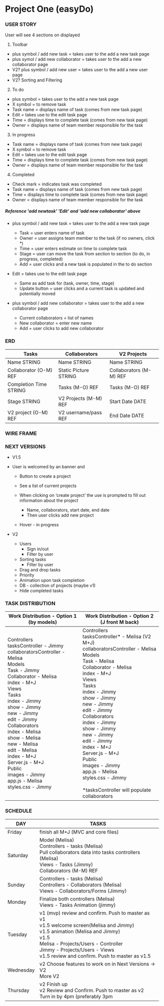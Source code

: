 # Project One (easyDo)

### USER STORY

User will see 4 sections on displayed

1. Toolbar
  * plus symbol / add new task  = takes user to the add a new task page
  * plus symol / add new collaborator  = takes user to the add a new collaborator page 
  * V2? plus symbol / add new user  = takes user to the add a new user page
  * V2? Sorting and Filtering

2. To do
  * plus symbol  = takes user to the add a new task page 
  * X symbol = to remove task
  * Task name  = displays name of task (comes from new task page)
  * Edit = takes use to the edit task page
  * Time = displays time to complete task (comes from new task page)
  * Owner = displays name of team member responsible for the task

3. In progress 
  * Task name  = displays name of task (comes from new task page)
  * X symbol = to remove task
  * Edit = takes use to the edit task page
  * Time = displays time to complete task (comes from new task page)
  * Owner = displays name of team member responsible for the task

4. Completed 
  * Check mark = indicates task was completed
  * Task name  = displays name of task (comes from new task page)
  * Time = displays time to complete task (comes from new task page) 
  * Owner = displays name of team member responsible for the task

##### Reference 'add newtask' 'Edit' and 'add new collaborator' above
* plus symbol / add new task  = takes user to the add a new task page
	* Task = user enters name of task
	* Owner = user assigns team member to the task (if no owners, click *)
	* Time = user enters estimate on time to complete task
  * Stage = user can move the task from section to section (to do, in progress, completed)
  * Add = user clicks and a new task is populated in the to do section

* Edit = takes use to the edit task page
	* Same as add task for (task, owner, time, stage)
	* Update button = user clicks and a current task is updated and potentially moved

* plus symbol / add new collaborator  = takes user to the add a new collaborator page
	* Current collaborators = list of names
	* New collaborator = enter new name
	* Add = user clicks to add new collaborator

### ERD
<!-- erd table start -->

<table>

<thead>
<tr>
<th>Tasks</th>
<th>Collaborators</th>
<th>V2 Projects</th>
</tr>
</thead>

<tbody>
<tr>
<td>Name STRING</td>
<td>Name STRING</td>
<td>Name STRING</td>
</tr>

<tr>
<td>Collaborator (O-M) REF</td>
<td>Static Picture STRING</td>
<td>Collaborators (M-M) REF</td>
</tr>

<tr>
<td>Completion Time STRING</td>
<td>Tasks (M-O) REF</td>
<td>Tasks (M-O) REF</td>
</tr>

<tr>
<td>Stage STRING</td>
<td>V2 Projects (M-M) REF</td>
<td>Start Date DATE</td>
</tr>

<tr>
<td>V2 project (O-M) REF</td>
<td>V2 username/pass REF</td>
<td>End Date DATE</td>
</tr>
</tbody>

</table>
<!-- erd table end -->

### WIRE FRAME


### NEXT VERSIONS
- V1.5
- User is welcomed by an banner and 
    - Button to create a project
    - See a list of current projects

  - When clicking on ‘create project’ the use is prompted to fill out information about the project 
	  - Name, collaborators, start date, end date
	  - Then user clicks add new project
  - Hover - in progress

- V2
  - Users
	  - Sign in/out
	  - Filter by user
  - Sorting tasks
	  - Filter by user
  - Drag and drop tasks
  - Priority
  - Animation upon task completion
  - DB - collection of projects (maybe v1)
  - Hide completed tasks

<!-- task distribution table start -->

### TASK DISTRIBUTION
<table>

<thead>
<tr>
<th>Work Distribution - Option 1 (by models)</th>
<th>Work Distribution - Option 2 (J front M back)</th>
</tr>
</thead>

<body>
<tr>
<td>
Controllers<br>
  tasksController  -  Jimmy<br>
  collaboratorsController  -  Melisa<br>
Models<br>
  Task  -  Jimmy<br>
  Collaborator  -  Melisa<br>
  index  -  M+J<br>
Views<br>
  Tasks<br>
    index   -  Jimmy<br>
    show  -  Jimmy<br>
    new  -  Jimmy<br>
    edit  -  Jimmy<br>
  Collaborators<br>
    index   -  Melisa<br>
    show  -  Melisa<br>
    new  -  Melisa<br>
    edit  -  Melisa<br>
  index  -  M+J<br>
Server.js  -  M+J<br>
Public<br>
  images  -  Jimmy<br>
  app.js  -  Melisa<br>
  styles.css  -  Jimmy<br>
</td>

<td>
Controllers<br>
  tasksController*  -  Melisa (V2 M+J)<br>
  collaboratorsController  -  Melisa<br>
Models<br>
  Task  -  Melisa<br>
  Collaborator  -  Melisa<br>
  index  -  M+J<br>
Views<br>
  Tasks<br>
    index   -  Jimmy<br>
    show  -  Jimmy<br>
    new  -  Jimmy<br>
    edit  -  Jimmy<br>
  Collaborators<br>
    index   -  Jimmy<br>
    show  -  Jimmy<br>
    new  -  Jimmy<br>
    edit  -  Jimmy<br>
  index  -  M+J<br>
Server.js  -  M+J<br>
Public<br>
  images  -  Jimmy<br>
  app.js  -  Melisa<br>
  styles.css  -  Jimmy<br>
<br>
*tasksController will populate collaborators<br>
</td>
</tr>
</body>

</table>
<!-- task distribution table end -->

### SCHEDULE
<!-- schedule table start -->
<table>

<thead>
<tr>
<th>DAY</th>
<th>TASKS</th>
</tr>
</thead>

<tbody>
<tr>
<td>Friday</td>
<td>finish all M+J (MVC and core files)</td>
</tr>

<tr>
<td>Saturday</td>
<td>
  Model (Melisa)<br>
  Controllers - tasks (Melisa)<br>
  Pull collaborators data into tasks controllers (Melisa)<br>
  Views - Tasks (Jimmy)<br>
  Collaborators (M-M) REF<br>
</tr>

<tr>
<td>Sunday</td>
<td>
  Controllers - tasks (Melisa)<br>
  Controllers - Collaborators (Melisa)<br>
  Views - Collaborators/Forms (Jimmy)<br>
</td>
</tr>

<tr>
<td>Monday</td>
<td>
  Finalize both controllers (Melisa)<br>
  Views - Tasks Animation (jimmy)<br>
</td>
</tr>

<tr>
<td>Tuesday</td>
<td>
  v1 (mvp) review and confirm. Push to master as v1<br>
  v1.5 welcome screen(Melisa and Jimmy)<br>
  v1.5 animation (Melisa and Jimmy)<br>
  v1.5 <br>
    Melisa - Projects/Users - Controller<br>
    Jimmy - Projects/Users - Views<br>
  v1.5 review and confirm. Push to master as v1.5<br>
</td>
</tr>

<tr>
<td>Wednesday</td>
<td>
  v2 Choose features to work on in Next Versions -> V2<br>
  More V2<br>
</td>
</tr>

<tr>
<td>Thursday</td>
<td>
  v2 Finish up<br>
  v2 Review and Confirm. Push to master as v2<br>
  Turn in by 4pm (preferably 3pm<br>
</td>
</tr>

</tbody>

</table>
<!-- schedule table end -->